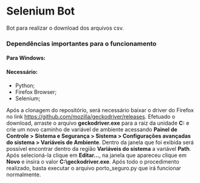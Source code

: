 # Selenium Bot
Bot para realizar o download dos arquivos csv.
### Dependências importantes para o funcionamento
#### Para Windows: 

#### Necessário:
- Python;
- Firefox Browser;
- Selenium;

Após a clonagem do repositório, será necessário baixar o driver do Firefox no link https://github.com/mozilla/geckodriver/releases.   Efetuado o download, arraste o arquivo **geckodriver.exe** para a raiz da unidade **C:** e crie um novo caminho de variável de ambiente acessando **Painel de Controle > Sistema e Segurança > Sistema > Configurações avançadas do sistema > Variáveis de Ambiente**. Dentro da janela que foi exibida será possível encontrar dentro da região **Variáveis do sistema** a variável **Path**. Após selecioná-la clique em **Editar...**, na janela que apareceu clique em **Novo** e insira o valor **C:\geckodriver.exe**. Após todo o procedimento realizado, basta executar o arquivo porto_seguro.py que irá funcionar normalmente.
